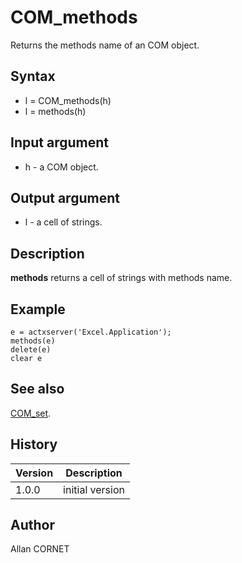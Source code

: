 

# COM_methods

Returns the methods name of an COM object.

## Syntax

- l = COM_methods(h)
- l = methods(h)

## Input argument

 - h - a COM object.

## Output argument

 - l - a cell of strings.

## Description


  <description><b>methods</b> returns a cell of strings with methods name.</description>


## Example

```Nelson
e = actxserver('Excel.Application');
methods(e)
delete(e)
clear e
```

## See also

[COM_set](COM_set.md).
## History

|Version|Description|
|------|------|
|1.0.0|initial version|


## Author

Allan CORNET




